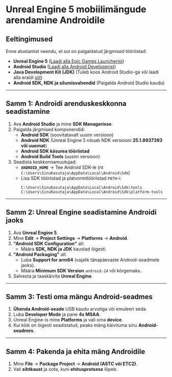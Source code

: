 # **Unreal Engine 5 mobiilimängude arendamine Androidile**

## **Eeltingimused**

Enne alustamist veendu, et sul on paigaldatud järgmised tööriistad:

- **Unreal Engine 5** ([Laadi alla Epic Games Launcherist](https://www.unrealengine.com/))
- **Android Studio** ([Laadi alla Android Developerist](https://developer.android.com/studio))
- **Java Development Kit (JDK)** (Tuleb koos Android Studio-ga või laadi alla eraldi [siit](https://adoptium.net/))
- **Android SDK, NDK ja silumisvahendid** (Paigalda Android Studio kaudu)

---

## **Samm 1: Androidi arenduskeskkonna seadistamine**

1. Ava **Android Studio** ja mine **SDK Managerisse**.
2. Paigalda järgmised komponendid:
   - **Android SDK** (soovitatavalt uusim versioon)
   - **Android NDK** (Unreal Engine 5 nõuab NDK versiooni **25.1.8937393 või uuemat**)
   - **Android SDK käsurea tööriistad**
   - **Android Build Tools** (uusim versioon)
3. Seadista keskkonnamuutujad:
   - **`ANDROID_HOME`** -> Tee Android SDK-le (nt `C:\Users\SinuKasutaja\AppData\Local\Android\Sdk`)
   - Lisa SDK tööriistad ja platvormitööriistad `PATH`-i:
     ```
     C:\Users\SinuKasutaja\AppData\Local\Android\Sdk\tools
     C:\Users\SinuKasutaja\AppData\Local\Android\Sdk\platform-tools
     ```

---

## **Samm 2: Unreal Engine seadistamine Androidi jaoks**

1. Ava **Unreal Engine 5**.
2. Mine **Edit** -> **Project Settings** -> **Platforms** -> **Android**.
3. **"Android SDK Configuration"** all:
   - Määra **SDK, NDK ja JDK** kaustad õigesti.
4. **"Android Packaging"** all:
   - Luba **Support for arm64** (vajalik tänapäevaste Android-seadmete jaoks).
   - Määra **Minimum SDK Version** `android-24` või kõrgemaks.
5. Salvesta ja taaskäivita **Unreal Engine**.

---

## **Samm 3: Testi oma mängu Android-seadmes**

1. **Ühenda Android-seade** USB kaudu arvutiga või emuleeri seda.
2. Luba **Developer Mode** ja pane **4x MSAA**.
3. Unreal Engine-is mine **Platforms** ja vali oma **device**.
4. Kui kõik on õigesti seadistatud, peaks mäng käivituma sinu **Android-seadmes**.

---

## **Samm 4: Pakenda ja ehita mäng Androidile**

1. Mine **File** -> **Package Project** -> **Android (ASTC või ETC2)**.
2. Vali **sihtkaust** ja oota, kuni **ehitusprotsess** lõpeb.
